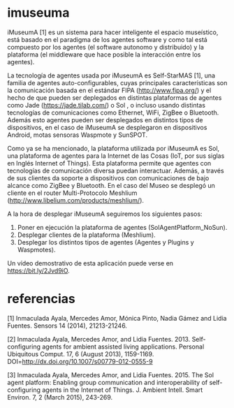# imuseuma

iMuseumA [1] es un sistema para hacer inteligente el espacio museístico, está basado en el paradigma de los agentes software y como tal está compuesto por los agentes (el software autonomo y distribuido) y la plataforma (el middleware que hace posible la interacción entre los agentes). 

La tecnología de agentes usada por iMuseumA es Self-StarMAS [1], una familia de agentes auto-configurables, cuyas principales características son la comunicación basada en el estándar FIPA (http://www.fipa.org/) y el hecho de que pueden ser deplegados en distintas plataformas de agentes como Jade (https://jade.tilab.com/) o Sol , o incluso usando distintas tecnologías de comunicaciones como Ethernet, WiFi, ZigBee o Bluetooth. Además esto agentes pueden ser desplegados en distintos tipos de dispositivos, en el caso de iMuseumA se desplegaron en dispositivos Android, motas sensoras Waspmote y SunSPOT.

Como ya se ha mencionado, la plataforma utilizada por iMuseumA es Sol, una plataforma de agentes para la Internet de las Cosas (IoT, por sus siglas en Inglés Internet of Things). Esta plataforma permite que agentes con tecnologías de comunicación diversa puedan interactuar. Además, a través de sus clientes da soporte a dispositivos con comunicaciones de bajo alcance como ZigBee y Bluetooth. En el caso del Museo se desplegó un cliente en el router Multi-Protocolo Meshlium (http://www.libelium.com/products/meshlium/).

A la hora de desplegar iMuseumA seguiremos los siguientes pasos:
1. Poner en ejecución la plataforma de agentes (SolAgentPlatform_NoSun).
2. Desplegar clientes de la plataforma (Meshlium).
3. Desplegar los distintos tipos de agentes (Agentes y Plugins y Waspmotes).

Un vídeo demostrativo de esta aplicación puede verse en https://bit.ly/2Jvd9iO.

# referencias
[1] Inmaculada Ayala, Mercedes Amor, Mónica Pinto, Nadia Gámez and Lidia Fuentes. Sensors 14 (2014), 21213-21246. 

[2] Inmaculada Ayala, Mercedes Amor, and Lidia Fuentes. 2013. Self-configuring agents for ambient assisted living applications. Personal Ubiquitous Comput. 17, 6 (August 2013), 1159-1169. DOI=http://dx.doi.org/10.1007/s00779-012-0555-9

[3] Inmaculada Ayala, Mercedes Amor, and Lidia Fuentes. 2015. The Sol agent platform: Enabling group communication and interoperability of self-configuring agents in the Internet of Things. J. Ambient Intell. Smart Environ. 7, 2 (March 2015), 243-269.
